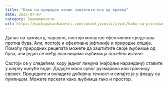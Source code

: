 ```yaml
---
title: "Како на природан начин заштитити пса од крпеља"
date: 2025-07-07
category: Занимљивости
url: https://backapalankavesti.com/zanimljivosti/zivot/kako-na-prirodan-nacin-zastititi-psa/
---
```


Данас на тржишту, наравно, постоји мноштво ефективних средстава против бува. Али, постоје и ефективне јефтиније и природне опције. Помоћу природних рецепата можете да заштитите своје љубимце од бува, али један се међу власницима љубимаца посебно истиче.

Састоји се у следећем: кору једног лимуна (најбоље нарандану) ставите у шерпу кипуће воде. Додајте мало сувог рузмарина или гранчицу свежег. Процедите и охладите добијену течност и сипајте је у флашу са пумпицом. Можете прскати како љубимца тако и простор.
